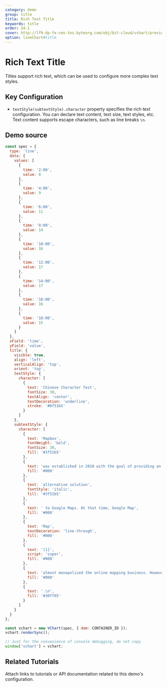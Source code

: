 ```yaml
---
category: demo
group: title
title: Rich Text Title
keywords: title
order: 24-1
cover: http://lf9-dp-fe-cms-tos.byteorg.com/obj/bit-cloud/vchart/preview/title/richText-title.png
option: lineChart#title
---
```


# Rich Text Title

Titles support rich text, which can be used to configure more complex text styles.

## Key Configuration

- `textStyle(subtextStyle).character` property specifies the rich text configuration. You can declare text content, text size, text styles, etc. Text content supports escape characters, such as line breaks `\n`.

## Demo source

```javascript livedemo
const spec = {
  type: 'line',
  data: {
    values: [
      {
        time: '2:00',
        value: 8
      },
      {
        time: '4:00',
        value: 9
      },
      {
        time: '6:00',
        value: 11
      },
      {
        time: '8:00',
        value: 14
      },
      {
        time: '10:00',
        value: 16
      },
      {
        time: '12:00',
        value: 17
      },
      {
        time: '14:00',
        value: 17
      },
      {
        time: '16:00',
        value: 16
      },
      {
        time: '18:00',
        value: 15
      }
    ]
  },
  xField: 'time',
  yField: 'value',
  title: {
    visible: true,
    align: 'left',
    verticalAlign: 'top',
    orient: 'top',
    textStyle: {
      character: [
        {
          text: 'Chinese Character Test',
          fontSize: 30,
          textAlign: 'center',
          textDecoration: 'underline',
          stroke: '#0f51b5'
        }
      ]
    },
    subtextStyle: {
      character: [
        {
          text: 'Mapbox',
          fontWeight: 'bold',
          fontSize: 30,
          fill: '#3f51b5'
        },
        {
          text: 'was established in 2010 with the goal of providing an alternative solution',
          fill: '#000'
        },
        {
          text: 'alternative solution',
          fontStyle: 'italic',
          fill: '#3f51b5'
        },
        {
          text: ' to Google Maps. At that time, Google Map',
          fill: '#000'
        },
        {
          text: 'Map',
          textDecoration: 'line-through',
          fill: '#000'
        },
        {
          text: '[1]',
          script: 'super',
          fill: '#000'
        },
        {
          text: 'almost monopolized the online mapping business. However, within Google Maps, there was hardly any possibility for customization, and there were no tools available for map creators to create maps according to their own vision',
          fill: '#000'
        },
        {
          text: '.\n',
          fill: '#30ff05'
        }
      ]
    }
  }
};

const vchart = new VChart(spec, { dom: CONTAINER_ID });
vchart.renderSync();

// Just for the convenience of console debugging, do not copy
window['vchart'] = vchart;
```

## Related Tutorials

Attach links to tutorials or API documentation related to this demo's configuration.

```

```
